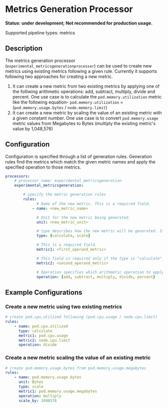 # Metrics Generation Processor
**Status: under development; Not recommended for production usage.**

Supported pipeline types: metrics

## Description

The metrics generation processor (`experimental_metricsgenerationprocessor`) can be used to create new metrics using existing metrics following a given rule. Currently it supports following two approaches for creating a new metric.

1. It can create a new metric from two existing metrics by applying one of the folliwing arithmetic operations: add, subtract, multiply, divide and percent. One use case is to calculate the `pod.memory.utilization` metric like the following equation-
`pod.memory.utilization` = (`pod.memory.usage.bytes` / `node.memory.limit`)
1. It can create a new metric by scaling the value of an existing metric with a given constant number. One use case is to convert `pod.memory.usage` metric values from Megabytes to Bytes (multiply the existing metric's value by 1,048,576)

## Configuration

Configuration is specified through a list of generation rules. Generation rules find the metrics which 
match the given metric names and apply the specified operation to those metrics.

```yaml
processors:
    # processor name: experimental_metricsgeneration
    experimental_metricsgeneration:

        # specify the metric generation rules
        rules:
              # Name of the new metric. This is a required field.
            - name: <new_metric_name>

              # Unit for the new metric being generated.
              unit: <new_metric_unit>

              # type describes how the new metric will be generated. It can be one of `calculate` or `scale`.  calculate generates a metric applying the given operation on two operand metrics. scale operates only on operand1 metric to generate the new metric.
              type: {calculate, scale}

              # This is a required field.
              metric1: <first_operand_metric>

              # This field is required only if the type is "calculate".
              metric2: <second_operand_metric>

              # Operation specifies which arithmetic operation to apply. It must be one of the five supported operations.
              operation: {add, subtract, multiply, divide, percent}
```

## Example Configurations

### Create a new metric using two existing metrics
```yaml
# create pod.cpu.utilized following (pod.cpu.usage / node.cpu.limit)
rules:
    - name: pod.cpu.utilized
      type: calculate
      metric1: pod.cpu.usage
      metric2: node.cpu.limit
      operation: divide
```

### Create a new metric scaling the value of an existing metric
```yaml
# create pod.memory.usage.bytes from pod.memory.usage.megabytes
rules:
    - name: pod.memory.usage.bytes
      unit: Bytes
      type: scale
      metric1: pod.memory.usage.megabytes
      operation: multiply
      scale_by: 1048576
```
